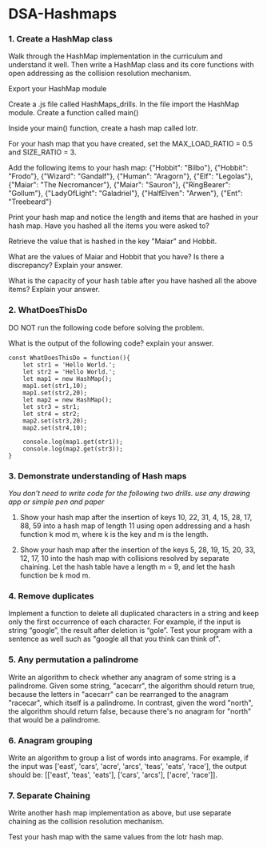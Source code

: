 # DSA-Hashmaps

### 1. Create a HashMap class

Walk through the HashMap implementation in the curriculum and understand it well. Then write a HashMap class and its core functions with open addressing as the collision resolution mechanism.

Export your HashMap module

Create a .js file called HashMaps_drills. In the file import the HashMap module. Create a function called main()

Inside your main() function, create a hash map called lotr.

For your hash map that you have created, set the MAX_LOAD_RATIO = 0.5 and SIZE_RATIO = 3.

Add the following items to your hash map: {"Hobbit": "Bilbo"}, {"Hobbit": "Frodo"},
{"Wizard": "Gandalf"}, {"Human": "Aragorn"}, {"Elf": "Legolas"}, {"Maiar": "The Necromancer"},
{"Maiar": "Sauron"}, {"RingBearer": "Gollum"}, {"LadyOfLight": "Galadriel"}, {"HalfElven": "Arwen"},
{"Ent": "Treebeard"}

Print your hash map and notice the length and items that are hashed in your hash map. Have you hashed all the items you were asked to?

Retrieve the value that is hashed in the key "Maiar" and Hobbit.

What are the values of Maiar and Hobbit that you have? Is there a discrepancy? Explain your answer.

What is the capacity of your hash table after you have hashed all the above items? Explain your answer.

### 2. WhatDoesThisDo

DO NOT run the following code before solving the problem.

What is the output of the following code? explain your answer.

    const WhatDoesThisDo = function(){
        let str1 = 'Hello World.';
        let str2 = 'Hello World.';
        let map1 = new HashMap();
        map1.set(str1,10);
        map1.set(str2,20);
        let map2 = new HashMap();
        let str3 = str1;
        let str4 = str2;
        map2.set(str3,20);
        map2.set(str4,10);

        console.log(map1.get(str1));
        console.log(map2.get(str3));
    }

### 3. Demonstrate understanding of Hash maps

*You don't need to write code for the following two drills. use any drawing app or simple pen and paper*

1) Show your hash map after the insertion of keys 10, 22, 31, 4, 15, 28, 17, 88, 59 into a hash map of length 11 using open addressing and a hash function k mod m, where k is the key and m is the length.

2) Show your hash map after the insertion of the keys 5, 28, 19, 15, 20, 33, 12, 17, 10 into the hash map with collisions resolved by separate chaining. Let the hash table have a length m = 9, and let the hash function be k mod m.

### 4. Remove duplicates

Implement a function to delete all duplicated characters in a string and keep only the first occurrence of each character. For example, if the input is string “google”, the result after deletion is “gole”. Test your program with a sentence as well such as "google all that you think can think of".

### 5. Any permutation a palindrome

Write an algorithm to check whether any anagram of some string is a palindrome. Given some string, "acecarr", the algorithm should return true, because the letters in "acecarr" can be rearranged to the anagram "racecar", which itself is a palindrome. In contrast, given the word "north", the algorithm should return false, because there's no anagram for "north" that would be a palindrome.

### 6. Anagram grouping

Write an algorithm to group a list of words into anagrams. For example, if the input was ['east', 'cars', 'acre', 'arcs', 'teas', 'eats', 'race'], the output should be: [['east', 'teas', 'eats'], ['cars', 'arcs'], ['acre', 'race']].

### 7. Separate Chaining

Write another hash map implementation as above, but use separate chaining as the collision resolution mechanism.

Test your hash map with the same values from the lotr hash map.
